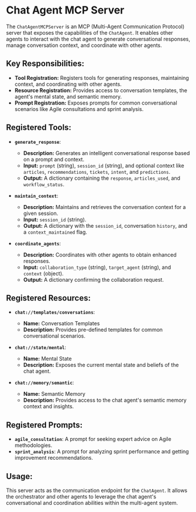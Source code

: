 # Chat Agent MCP Server

The `ChatAgentMCPServer` is an MCP (Multi-Agent Communication Protocol) server that exposes the capabilities of the `ChatAgent`. It enables other agents to interact with the chat agent to generate conversational responses, manage conversation context, and coordinate with other agents.

## Key Responsibilities:

- **Tool Registration:** Registers tools for generating responses, maintaining context, and coordinating with other agents.
- **Resource Registration:** Provides access to conversation templates, the agent's mental state, and semantic memory.
- **Prompt Registration:** Exposes prompts for common conversational scenarios like Agile consultations and sprint analysis.

## Registered Tools:

- **`generate_response`**:
    - **Description:** Generates an intelligent conversational response based on a prompt and context.
    - **Input:** `prompt` (string), `session_id` (string), and optional context like `articles`, `recommendations`, `tickets`, `intent`, and `predictions`.
    - **Output:** A dictionary containing the `response`, `articles_used`, and `workflow_status`.

- **`maintain_context`**:
    - **Description:** Maintains and retrieves the conversation context for a given session.
    - **Input:** `session_id` (string).
    - **Output:** A dictionary with the `session_id`, conversation `history`, and a `context_maintained` flag.

- **`coordinate_agents`**:
    - **Description:** Coordinates with other agents to obtain enhanced responses.
    - **Input:** `collaboration_type` (string), `target_agent` (string), and `context` (object).
    - **Output:** A dictionary confirming the collaboration request.

## Registered Resources:

- **`chat://templates/conversations`**:
    - **Name:** Conversation Templates
    - **Description:** Provides pre-defined templates for common conversational scenarios.

- **`chat://state/mental`**:
    - **Name:** Mental State
    - **Description:** Exposes the current mental state and beliefs of the chat agent.

- **`chat://memory/semantic`**:
    - **Name:** Semantic Memory
    - **Description:** Provides access to the chat agent's semantic memory context and insights.

## Registered Prompts:

- **`agile_consultation`**: A prompt for seeking expert advice on Agile methodologies.
- **`sprint_analysis`**: A prompt for analyzing sprint performance and getting improvement recommendations.

## Usage:

This server acts as the communication endpoint for the `ChatAgent`. It allows the orchestrator and other agents to leverage the chat agent's conversational and coordination abilities within the multi-agent system.
